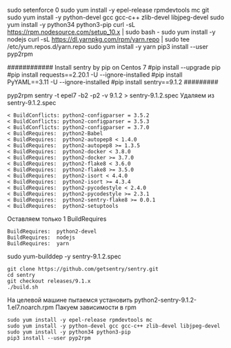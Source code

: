 sudo setenforce 0
sudo yum install -y epel-release rpmdevtools mc git
sudo yum install -y python-devel gcc gcc-c++ zlib-devel libjpeg-devel 
sudo yum install -y python34 python3-pip 
curl -sL https://rpm.nodesource.com/setup_10.x | sudo bash -
sudo yum install -y nodejs
curl -sL https://dl.yarnpkg.com/rpm/yarn.repo | sudo tee /etc/yum.repos.d/yarn.repo
sudo yum install -y yarn
pip3 install --user pyp2rpm

############ Install sentry by pip on Centos 7
#pip install --upgrade pip
#pip install requests==2.20.1 -U --ignore-installed
#pip install PyYAML==3.11 -U --ignore-installed
#pip install sentry==9.1.2
######### 

pyp2rpm sentry -t epel7 -b2 -p2 -v 9.1.2 > sentry-9.1.2.spec
Удаляем из sentry-9.1.2.spec
```
< BuildConflicts: python2-configparser = 3.5.2
< BuildConflicts: python2-configparser = 3.5.3
< BuildConflicts: python2-configparser = 3.7.0
< BuildRequires:  python2-Babel
< BuildRequires:  python2-autopep8 < 1.4.0
< BuildRequires:  python2-autopep8 >= 1.3.5
< BuildRequires:  python2-docker < 3.8.0
< BuildRequires:  python2-docker >= 3.7.0
< BuildRequires:  python2-flake8 < 3.6.0
< BuildRequires:  python2-flake8 >= 3.5.0
< BuildRequires:  python2-isort < 4.4.0
< BuildRequires:  python2-isort >= 4.3.4
< BuildRequires:  python2-pycodestyle < 2.4.0
< BuildRequires:  python2-pycodestyle >= 2.3.1
< BuildRequires:  python2-sentry-flake8 >= 0.0.1
< BuildRequires:  python2-setuptools
```

Оставляем только 1 BuildRequires
```
BuildRequires:  python2-devel
BuildRequires:  nodejs
BuildRequires:  yarn
```

sudo yum-builddep -y sentry-9.1.2.spec


```
git clone https://github.com/getsentry/sentry.git
cd sentry
git checkout releases/9.1.x
./build.sh
```

На целевой машине пытаемся установить python2-sentry-9.1.2-1.el7.noarch.rpm
Пакуем зависимости в rpm
```
sudo yum install -y epel-release rpmdevtools mc
sudo yum install -y python-devel gcc gcc-c++ zlib-devel libjpeg-devel 
sudo yum install -y python34 python3-pip 
pip3 install --user pyp2rpm
```
